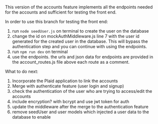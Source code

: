 This version of the accounts feature implements all the endpoints needed for the accounts and sufficient for testing the front end.

In order to use this branch for testing the front end:

1. run `node seedUser.js` on terminal to create the user on the database
2. change the id on mockAuthMiddleware.js line 7 with the user id generated for the created user in the database. This will bypass the authentication step and you can continue with using the endpoints.
3. run `npm run dev` on terminal
4. use the endpoints. the urls and json data for endpoints are provided in the account_routes.js file above each route as a comment.

What to do next:

1. Incorporate the Plaid application to link the accounts
2. Merge with authenticate feature (user login and signup)
3. check the authentication of the user who are trying to access/edit the accounts
4. include encryption? with bcrypt and use jwt token for auth
5. update the middleware after the merge to the authentication feature
6. remove seedUser and user models which injected a user data to the database to enable
